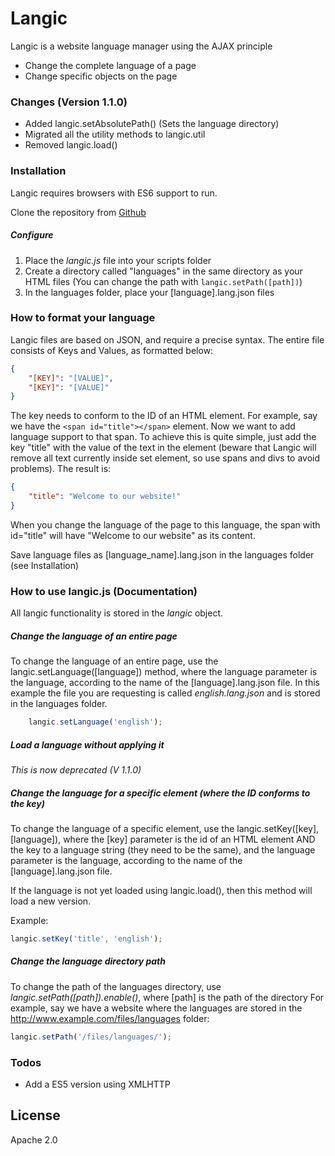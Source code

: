 # Langic

Langic is a website language manager using the AJAX principle

  - Change the complete language of a page
  - Change specific objects on the page

### Changes (Version 1.1.0)
+ Added langic.setAbsolutePath() (Sets the language directory)
+ Migrated all the utility methods to langic.util
+ Removed langic.load()

### Installation

Langic requires browsers with ES6 support to run.

Clone the repository from [Github](https://github.com/IcarusWS/langic)

##### Configure
1. Place the _langic.js_ file into your scripts folder
2. Create a directory called "languages" in the same directory as your HTML files (You can change the path with ```langic.setPath([path])```)
3. In the languages folder, place your [language].lang.json files

### How to format your language
Langic files are based on JSON, and require a precise syntax. The entire file consists of Keys and Values, as formatted below:

```json
{
    "[KEY]": "[VALUE]",
    "[KEY]": "[VALUE]"
}
```
The key needs to conform to the ID of an HTML element. For example, say we have the ```<span id="title"></span>``` element.
Now we want to add language support to that span. To achieve this is quite simple, just add the key "title" with the value of the text in the element (beware that Langic will remove all text currently inside set element, so use spans and divs to avoid problems). The result is:

```json
{
    "title": "Welcome to our website!"
}
```
When you change the language of the page to this language, the span with id="title" will have "Welcome to our website" as its content.

Save language files as [language_name].lang.json in the languages folder (see Installation)

### How to use langic.js (Documentation)
All langic functionality is stored in the _langic_ object. 

##### Change the language of an entire page
To change the language of an entire page, use the langic.setLanguage([language]) method, where the language parameter is the language, according to the name of the [language].lang.json file. In this example the file you are requesting is called _english.lang.json_ and is stored in the languages folder.
```javascript
    langic.setLanguage('english');
```

##### Load a language without applying it
_This is now deprecated (V 1.1.0)_

##### Change the language for a specific element (where the ID conforms to the key)
To change the language of a specific element, use the langic.setKey([key], [language]), where the [key] parameter is the id of an HTML element AND the key to a language string (they need to be the same), and the language parameter is the language, according to the name of the [language].lang.json file.

If the language is not yet loaded using langic.load(), then this method will load a new version.

Example:
```javascript
langic.setKey('title', 'english');
```

##### Change the language directory path
To change the path of the languages directory, use _langic.setPath([path]).enable()_, where [path] is the path of the directory
For example, say we have a website where the languages are stored in the http://www.example.com/files/languages folder:

```javascript
langic.setPath('/files/languages/');
```

### Todos

 - Add a ES5 version using XMLHTTP

License
----
Apache 2.0
